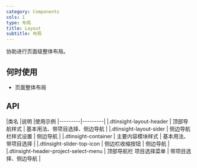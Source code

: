 ```yaml
---
category: Components
cols: 1
type: 布局
title: Layout
subtitle: 布局
---
```


协助进行页面级整体布局。

## 何时使用

- 页面整体布局

## API

|类名      |说明  |使用示例
|---------|---------|
|.dtinsight-layout-header     | 顶部导航样式        | 基本用法、带项目选择、侧边导航 |
|.dtinsight-layout-sider     | 侧边导航栏样式设置        | 侧边导航 |
|.dtinsight-container     | 主要内容模块样式        | 基本用法、带项目选择 |
|.dtinsight-slider-top-icon     | 侧边栏收缩按钮        | 侧边导航 |
|.dtinsight-header-project-select-menu     | 顶部导航栏 项目选择菜单        | 带项目选择、侧边导航 |
